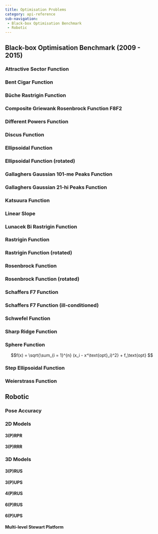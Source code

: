 ```yaml
---
title: Optimisation Problems
category: api-reference
sub-navigation:
 - Black-box Optimisation Benchmark
 - Robotic
---
```


<h2 id="black-box-optimisation-benchmark">Black-box Optimisation Benchmark (2009 - 2015)</h2>

<h3 id="black-box-optimisation-benchmark-attractive-sector-function">Attractive Sector Function</h3>

<h3 id="black-box-optimisation-benchmark-bent-cigar-function">Bent Cigar Function</h3>

<h3 id="black-box-optimisation-benchmark-bueche-rastrigin-function">Büche Rastrigin Function</h3>

<h3 id="black-box-optimisation-benchmark-composite-griewank-rosenbrock-function-f8f2">Composite Griewank Rosenbrock Function F8F2</h3>

<h3 id="black-box-optimisation-benchmark-different-powers-function">Different Powers Function</h3>

<h3 id="black-box-optimisation-benchmark-discus-function">Discus Function</h3>

<h3 id="black-box-optimisation-benchmark-ellipsoidal-function">Ellipsoidal Function</h3>

<h3 id="black-box-optimisation-benchmark-ellipsoidal-function-rotated">Ellipsoidal Function (rotated)</h3>

<h3 id="black-box-optimisation-benchmark-gallaghers-gassuian-101-me-peaks-function">Gallaghers Gaussian 101-me Peaks Function</h3>

<h3 id="black-box-optimisation-benchmark-gallaghers-gassuian-21-hi-peaks-function">Gallaghers Gaussian 21-hi Peaks Function</h3>

<h3 id="black-box-optimisation-benchmark-katsuura-function">Katsuura Function</h3>

<h3 id="black-box-optimisation-benchmark-linear-slope">Linear Slope</h3>

<h3 id="black-box-optimisation-benchmark-lunacek-bi-rastrigin">Lunacek Bi Rastrigin Function</h3>

<h3 id="black-box-optimisation-benchmark-rastrigin-function">Rastrigin Function</h3>

<h3 id="black-box-optimisation-benchmark-rastrigin-function-rotated">Rastrigin Function (rotated)</h3>

<h3 id="black-box-optimisation-benchmark-rosenbrock-function">Rosenbrock Function</h3>

<h3 id="black-box-optimisation-benchmark-rosenbrock-function-rotated">Rosenbrock Function (rotated)</h3>

<h3 id="black-box-optimisation-benchmark-schaffers-f7-function">Schaffers F7 Function</h3>

<h3 id="black-box-optimisation-benchmark-schaffers-f7-function-ill-conditioned">Schaffers F7 Function (ill-conditioned)</h3>

<h3 id="black-box-optimisation-benchmark-schwefel-function">Schwefel Function</h3>

<h3 id="black-box-optimisation-benchmark-sharp-ridge-function">Sharp Ridge Function</h3>

<h3 id="black-box-optimisation-benchmark-sphere-function">Sphere Function</h3>

$$f(x) = \sqrt{\sum_{i = 1}^{n} (x_i - x^\text{opt}_i)^2} + f_\text{opt} $$

<h3 id="black-box-optimisation-benchmark-step-ellipsoidal-function">Step Ellipsoidal Function</h3>

<h3 id="black-box-optimisation-benchmark-weierstrass-function">Weierstrass Function</h3>

<h2 id="robotic">Robotic</h2>

<h3 id="robotic-pose-accuracy">Pose Accuracy</h3>

<h3 id="robotic-2d-models">2D Models</h3>

<h4 id="robotic-3prpr">3(P)RPR</h4>
       
<h4 id="robotic-3prrr">3(P)RRR</h4>
       
<h3 id="robotic-3d-models">3D Models</h3>

<h4 id="robotic-3prus">3(P)RUS</h4>
       
<h4 id="robotic-3pups">3(P)UPS</h4>

<h4 id="robotic-4prus">4(P)RUS</h4>

<h4 id="robotic-6prus">6(P)RUS</h4>

<h4 id="robotic-6pups">6(P)UPS</h4>

<h4 id="robotic-multi-level-stewart-platform">Multi-level Stewart Platform</h4>